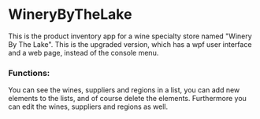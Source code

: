 # WineryByTheLake #

This is the product inventory app for a wine specialty store named "Winery By The Lake". This is the upgraded version, which has a wpf user interface and a web page, instead of the console menu.

### Functions: ###

You can see the wines, suppliers and regions in a list, you can add new elements to the lists, and of course delete the elements. Furthermore you can edit the wines, suppliers and regions as well.
